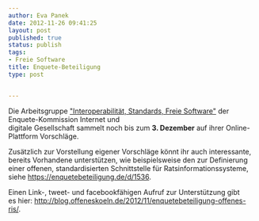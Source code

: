 ```yaml
---
author: Eva Panek
date: 2012-11-26 09:41:25
layout: post
published: true
status: publish
tags:
- Freie Software
title: Enquete-Beteiligung
type: post


---
```


Die Arbeitsgruppe ["Interoperabilität, Standards, Freie Software"](https://standards.enquetebeteiligung.de/instance/standards) der Enquete-Kommission Internet und  
digitale Gesellschaft sammelt noch bis zum **3\. Dezember** auf ihrer Online-Plattform Vorschläge.  
  
Zusätzlich zur Vorstellung eigener Vorschläge könnt ihr auch interessante, bereits Vorhandene unterstützen, wie beispielsweise den zur Definierung einer offenen, standardisierten Schnittstelle für Ratsinformationssysteme, siehe <https://enquetebeteiligung.de/d/1536>.

Einen Link-, tweet- und facebookfähigen Aufruf zur Unterstützung gibt  
es hier: <http://blog.offeneskoeln.de/2012/11/enquetebeteiligung-offenes-ris/>.